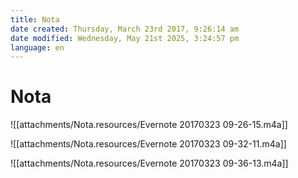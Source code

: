 ```yaml
---
title: Nota
date created: Thursday, March 23rd 2017, 9:26:14 am
date modified: Wednesday, May 21st 2025, 3:24:57 pm
language: en
---
```


# Nota

![[attachments/Nota.resources/Evernote 20170323 09-26-15.m4a]]

![[attachments/Nota.resources/Evernote 20170323 09-32-11.m4a]]

![[attachments/Nota.resources/Evernote 20170323 09-36-13.m4a]]
